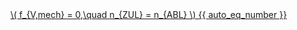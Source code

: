 <a href="/eco2_guide_center/1.%20ECO2%20Logic%20Guide/Hee1_Equation_List.html" class="equation-link" target="_blank" rel="noopener noreferrer">
  \( f_{V,mech} = 0,\quad n_{ZUL} = n_{ABL} \) {{ auto_eq_number }}
</a>
